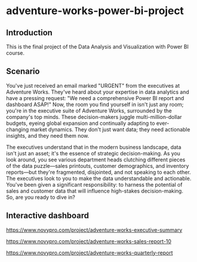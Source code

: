 # adventure-works-power-bi-project
## Introduction
This is the final project of the Data Analysis and Visualization with Power BI course.
## Scenario
You've just received an email marked "URGENT" from the executives at Adventure Works. They've heard about your expertise in data analytics and have a pressing request: "We need a comprehensive Power BI report and dashboard ASAP!" Now, the room you find yourself in isn't just any room; you're in the executive suite of Adventure Works, surrounded by the company's top minds. These decision-makers juggle multi-million-dollar budgets, eyeing global expansion and continually adapting to ever-changing market dynamics. They don't just want data; they need actionable insights, and they need them now. 

The executives understand that in the modern business landscape, data isn't just an asset; it's the essence of strategic decision-making. As you look around, you see various department heads clutching different pieces of the data puzzle—sales printouts, customer demographics, and inventory reports—but they're fragmented, disjointed, and not speaking to each other. The executives look to you to make the data understandable and actionable. You've been given a significant responsibility: to harness the potential of sales and customer data that will influence high-stakes decision-making. So, are you ready to dive in?
## Interactive dashboard
https://www.novypro.com/project/adventure-works-executive-summary

https://www.novypro.com/project/adventure-works-sales-report-10

https://www.novypro.com/project/adventure-works-quarterly-report
